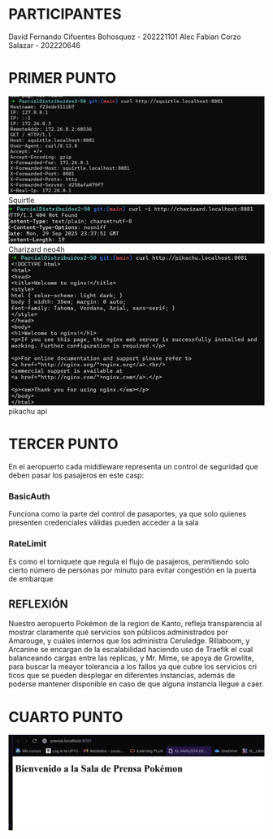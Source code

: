 # PARTICIPANTES
David Fernando Cifuentes Bohosquez - 202221101
Alec Fabian Corzo Salazar - 202220646

# PRIMER PUNTO
![Texto alternativo](0dff623e-294e-41b8-90fb-036d46ac7817.jpg)
Squirtle
![Texto alternativo](3d69860e-0d0a-44f1-b08a-53cfeac6daec.jpg)
Charizard neo4h
![Texto alternativo](42de5db3-470b-421e-b66b-dce2e6bd84be.jpg)
pikachu api


# TERCER PUNTO
En el aeropuerto cada middleware representa un control de seguridad que deben pasar los pasajeros en este casp:

### BasicAuth
  Funciona como la parte del control de pasaportes, ya que solo quienes presenten credenciales válidas pueden acceder a la sala  
  
### RateLimit 
  Es como el torniquete que regula el flujo de pasajeros, permitiendo solo cierto número de personas por minuto para evitar congestión en la puerta de embarque 


## REFLEXIÓN
Nuestro aeropuerto Pokémon de la region de Kanto, refleja transparencia al mostrar claramente qué servicios son públicos administrados por Amarouge,  y cuáles internos que los administra Ceruledge. Rillaboom, y Arcanine se encargan  de la escalabilidad haciendo uso de Traefik el cual  balanceando cargas entre las replicas, y Mr. Mime, se apoya de Growlite, para buscar la meayor  tolerancia a los fallos ya que cubre los servicios cri  ticos que se pueden desplegar en diferentes instancias, además de poderse mantener disponible en caso de que alguna instancia llegue a caer.


# CUARTO PUNTO
![Cuarto punto](1e30b68b-c478-450e-833a-9d703f630727.jpg)


